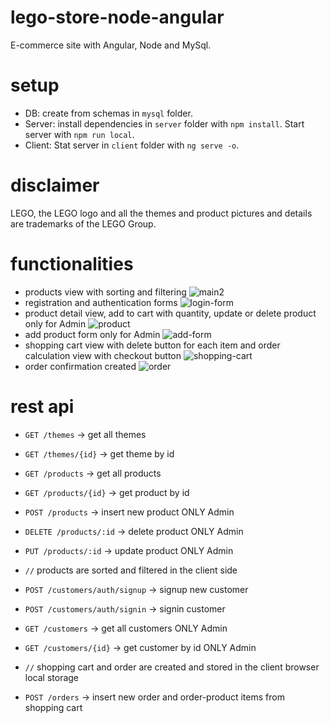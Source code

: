 # lego-store-node-angular
E-commerce site with Angular, Node and MySql.

# setup
- DB: create from schemas in `mysql` folder.
- Server: install dependencies in `server` folder with `npm install`. Start server with `npm run local`.
- Client: Stat server in `client` folder with `ng serve -o`.

# disclaimer
LEGO, the LEGO logo and all the themes and product pictures and details are trademarks of the LEGO Group. 

# functionalities
- products view with sorting and filtering
![main2](https://user-images.githubusercontent.com/62688644/135043644-a27ef838-e1e5-4231-973b-f3cfed803c65.PNG)
- registration and authentication forms
![login-form](https://user-images.githubusercontent.com/62688644/135043797-40ac78ee-d423-4cfc-8322-8813d8032f2c.PNG)
- product detail view, add to cart with quantity, update or delete product only for Admin
![product](https://user-images.githubusercontent.com/62688644/135043947-12d2683c-71f7-4212-9c3e-57c9bafb8108.PNG)
- add product form only for Admin
![add-form](https://user-images.githubusercontent.com/62688644/135044361-fa91373b-5ec3-4085-883a-de1ab1d3b5dd.PNG)
- shopping cart view with delete button for each item and order calculation view with checkout button
![shopping-cart](https://user-images.githubusercontent.com/62688644/135044271-837cc999-db63-4729-8c8b-fb1b723e04b4.PNG)
- order confirmation created
![order](https://user-images.githubusercontent.com/62688644/135044506-fd528321-e9e7-4ed3-a723-3c4c2a797df1.PNG)

# rest api
- `GET /themes` -> get all themes
- `GET /themes/{id}` -> get theme by id

- `GET /products` -> get all products
- `GET /products/{id}` -> get product by id
- `POST /products` -> insert new product ONLY Admin 
- `DELETE /products/:id` -> delete product ONLY Admin
- `PUT /products/:id` -> update product ONLY Admin
- `//` products are sorted and filtered in the client side

- `POST /customers/auth/signup` -> signup new customer
- `POST /customers/auth/signin` -> signin customer
- `GET /customers` -> get all customers ONLY Admin
- `GET /customers/{id}` -> get customer by id ONLY Admin

- `//` shopping cart and order are created and stored in the client browser local storage
- `POST /orders` -> insert new order and order-product items from shopping cart 










